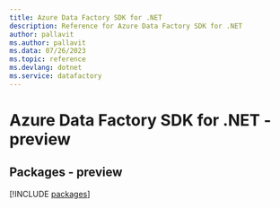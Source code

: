 ```yaml
---
title: Azure Data Factory SDK for .NET
description: Reference for Azure Data Factory SDK for .NET
author: pallavit
ms.author: pallavit
ms.data: 07/26/2023
ms.topic: reference
ms.devlang: dotnet
ms.service: datafactory
---
```

# Azure Data Factory SDK for .NET - preview
## Packages - preview
[!INCLUDE [packages](data-factory-index.md)]